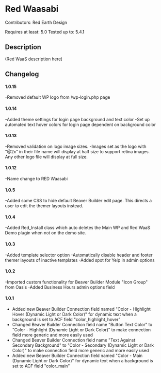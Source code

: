 # Red Waasabi

Contributors: Red Earth Design

Requires at least: 5.0
Tested up to: 5.4.1

## Description

(Red WaaS description here)

## Changelog

#### 1.0.15
-Removed default WP logo from /wp-login.php page

#### 1.0.14
-Added theme settings for login page background and text color
-Set up automated text hover colors for login page dependent on background color

#### 1.0.13
-Removed validation on logo image sizes.
-Images set as the logo with "@2x" in their file name will display at half size to support retina images. Any other logo file will display at full size.

#### 1.0.12
-Name change to RED Waasabi

#### 1.0.5
-Added some CSS to hide default Beaver Builder edit page. This directs a user to edit the themer layouts instead.

#### 1.0.4
-Added Red_Install class which auto deletes the Main WP and Red WaaS Demo plugin when not on the demo site.

#### 1.0.3
-Added template selector option
-Automatically disable header and footer themer layouts of inactive templates
-Added spot for Yelp in admin options

#### 1.0.2
-Imported custom functionality for Beaver Builder Module "Icon Group" from Oasis
-Added Business Hours admin options field

#### 1.0.1
- Added new Beaver Builder Connection field named "Color - Highlight Hover (Dynamic Light or Dark Color)" for dynamic text when a background is set to ACF field "color_highlight_hover"
- Changed Beaver Builder Connection field name "Button Text Color" to "Color - Highlight (Dynamic Light or Dark Color)" to make connection field more generic and more easily used
- Changed Beaver Builder Connection field name "Text Against Secondary Background" to "Color - Secondary (Dynamic Light or Dark Color)" to make connection field more generic and more easily used
- Added new Beaver Builder Connection field named "Color - Main (Dynamic Light or Dark Color)" for dynamic text when a background is set to ACF field "color_main"
